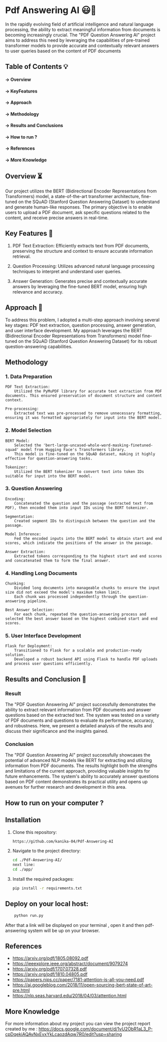 
# Pdf Answering AI 😃🌟

In the rapidly evolving field of artificial intelligence and natural language processing, the ability to extract meaningful information from documents is becoming increasingly crucial. The "PDF Question Answering AI" project aims to address this need by leveraging the capabilities of pre-trained transformer models to provide accurate and contextually relevant answers to user queries based on the content of PDF documents


## Table of Contents 💡
#### -> Overview
#### -> KeyFeatures
#### -> Approach
#### -> Methodology
#### -> Results and Conclusions
#### -> How to run ?
#### -> References
#### -> More Knowledge 
## Overview ⏳
Our project utilizes the BERT (Bidirectional Encoder Representations from Transformers) model, a state-of-the-art transformer architecture, fine-tuned on the SQuAD (Stanford Question Answering Dataset) to understand and generate human-like responses. The primary objective is to enable users to upload a PDF document, ask specific questions related to the content, and receive precise answers in real-time.
## Key Features 🎲
1)  PDF Text Extraction: Efficiently extracts text from PDF documents, preserving the structure and context to ensure accurate information retrieval.

2)  Question Processing: Utilizes advanced natural language processing techniques to interpret and understand user queries.

3) Answer Generation: Generates precise and contextually accurate answers by leveraging the fine-tuned BERT model, ensuring high relevance and accuracy.


## Approach 🎩
To address this problem, I adopted a multi-step approach involving several key stages: PDF text extraction, question processing, answer generation, and user interface development. My approach leverages the BERT (Bidirectional Encoder Representations from Transformers) model fine-tuned on the SQuAD (Stanford Question Answering Dataset) for its robust question-answering capabilities.


## Methodology
### 1. Data Preparation

    PDF Text Extraction:
        Utilized the PyMuPDF library for accurate text extraction from PDF documents. This ensured preservation of document structure and content context.

    Pre-processing:
        Extracted text was pre-processed to remove unnecessary formatting, ensuring it was formatted appropriately for input into the BERT model.

### 2. Model Selection

    BERT Model:
        Selected the 'bert-large-uncased-whole-word-masking-finetuned-squad' model from Hugging Face's Transformers library.
        This model is fine-tuned on the SQuAD dataset, making it highly effective for question-answering tasks.

    Tokenizer:
        Utilized the BERT tokenizer to convert text into token IDs suitable for input into the BERT model.

### 3. Question Answering

    Encoding:
        Concatenated the question and the passage (extracted text from PDF), then encoded them into input IDs using the BERT tokenizer.

    Segmentation:
        Created segment IDs to distinguish between the question and the passage.

    Model Inference:
        Fed the encoded inputs into the BERT model to obtain start and end scores, which indicate the positions of the answer in the passage.

    Answer Extraction:
        Extracted tokens corresponding to the highest start and end scores and concatenated them to form the final answer.

### 4. Handling Long Documents

    Chunking:
        Divided long documents into manageable chunks to ensure the input size did not exceed the model's maximum token limit.
        Each chunk was processed independently through the question-answering pipeline.

    Best Answer Selection:
        For each chunk, repeated the question-answering process and selected the best answer based on the highest combined start and end scores.

### 5. User Interface Development

    Flask for Deployment:
        Transitioned to Flask for a scalable and production-ready solution.
        Developed a robust backend API using Flask to handle PDF uploads and process user questions efficiently.

## Results and Conclusion 🌻
### Result 
The "PDF Question Answering AI" project successfully demonstrates the ability to extract relevant information from PDF documents and answer questions based on the extracted text. The system was tested on a variety of PDF documents and questions to evaluate its performance, accuracy, and robustness. Here, we present a detailed analysis of the results and discuss their significance and the insights gained.
### Conclusion
The "PDF Question Answering AI" project successfully showcases the potential of advanced NLP models like BERT for extracting and utilizing information from PDF documents. The results highlight both the strengths and limitations of the current approach, providing valuable insights for future enhancements. The system's ability to accurately answer questions based on PDF content demonstrates its practical utility and opens up avenues for further research and development in this area.

## How to run on your computer ?
## Installation

1. Clone this repository:
    ```bash
   https://github.com/kanika-04/Pdf-Answering-AI
    ```
2. Navigate to the project directory:
    ```bash
    cd ./Pdf-Answering-AI/
    next line:
    cd ./app/
    ```
3. Install the required packages:
    ```bash
    pip install -r requirements.txt

    ```
## Deploy on your local host:
```bash
    python run.py

```
After that a link will be displayed on your terminal , open it and then pdf-answering system will be up on your browser.
## References
- https://arxiv.org/pdf/1805.08092.pdf
- https://ieeexplore.ieee.org/abstract/document/9079274
- https://arxiv.org/pdf/1707.07328.pdf
- https://arxiv.org/pdf/1810.04805.pdf
- https://papers.nips.cc/paper/7181-attention-is-all-you-need.pdf
- https://ai.googleblog.com/2018/11/open-sourcing-bert-state-of-art-pre.html
- https://nlp.seas.harvard.edu/2018/04/03/attention.html
## More Knowledge
For more information about my project you can view the project report created by me :
https://docs.google.com/document/d/1vU2ObR1aL3_P-cpDqekiAQAvNxEvxYkLcaozdAqw7R0/edit?usp=sharing
